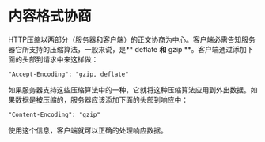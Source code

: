 # 内容格式协商

HTTP压缩以两部分（服务器和客户端）的正文协商为中心。客户端必需告知服务器它所支持的压缩算法，一般来说，是** deflate **和** gzip **。客户端通过添加下面的头部到请求中来这样做：
```
"Accept-Encoding": "gzip, deflate"
```

如果服务器支持这些压缩算法中的一种，它就将这种压缩算法应用到外出数据。如果数据是被压缩的，服务器应该添加下面的头部到响应中：
```
"Content-Encoding": "gzip"
```

使用这个信息，客户端就可以正确的处理响应数据。

